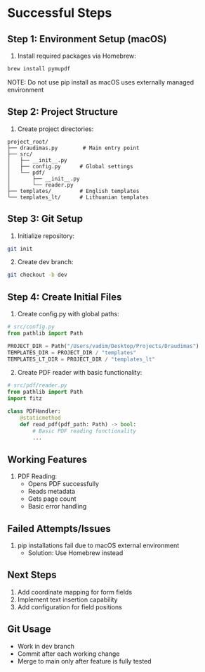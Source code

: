 # Successful Steps

## Step 1: Environment Setup (macOS)
1. Install required packages via Homebrew:
```bash
brew install pymupdf
```
NOTE: Do not use pip install as macOS uses externally managed environment

## Step 2: Project Structure
1. Create project directories:
```
project_root/
├── draudimas.py        # Main entry point
├── src/
│   ├── __init__.py    
│   ├── config.py      # Global settings
│   └── pdf/           
│       ├── __init__.py
│       └── reader.py  
├── templates/         # English templates
└── templates_lt/      # Lithuanian templates
```

## Step 3: Git Setup
1. Initialize repository:
```bash
git init
```
2. Create dev branch:
```bash
git checkout -b dev
```

## Step 4: Create Initial Files
1. Create config.py with global paths:
```python
# src/config.py
from pathlib import Path

PROJECT_DIR = Path("/Users/vadim/Desktop/Projects/Draudimas")
TEMPLATES_DIR = PROJECT_DIR / "templates"
TEMPLATES_LT_DIR = PROJECT_DIR / "templates_lt"
```

2. Create PDF reader with basic functionality:
```python
# src/pdf/reader.py
from pathlib import Path
import fitz

class PDFHandler:
    @staticmethod
    def read_pdf(pdf_path: Path) -> bool:
        # Basic PDF reading functionality
        ...
```

## Working Features
1. PDF Reading:
   - Opens PDF successfully
   - Reads metadata
   - Gets page count
   - Basic error handling

## Failed Attempts/Issues
1. pip installations fail due to macOS external environment
   - Solution: Use Homebrew instead

## Next Steps
1. Add coordinate mapping for form fields
2. Implement text insertion capability
3. Add configuration for field positions

## Git Usage
- Work in dev branch
- Commit after each working change
- Merge to main only after feature is fully tested